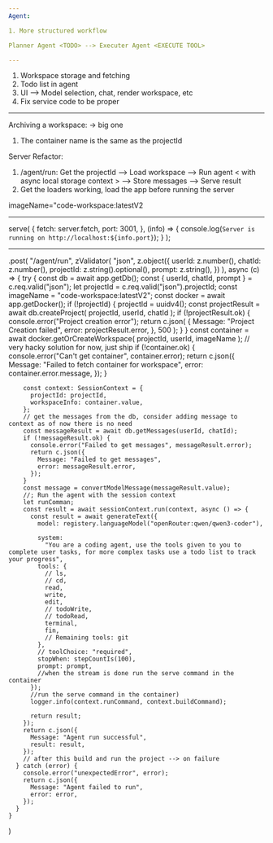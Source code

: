 ```yaml
---
Agent:

1. More structured workflow

Planner Agent <TODO> --> Executer Agent <EXECUTE TOOL>

---
```


1. Workspace storage and fetching
2. Todo list in agent
3. UI --> Model selection, chat, render workspace, etc
4. Fix service code to be proper

---

Archiving a workspace: -> big one

1. The container name is the same as the projectId

Server Refactor:

1. /agent/run: Get the projectId --> Load workspace --> Run agent < with async local storage context > --> Store messages --> Serve result
2. Get the loaders working, load the app before running the server

imageName="code-workspace:latestV2

---

serve(
{
fetch: server.fetch,
port: 3001,
},
(info) => {
console.log(`Server is running on http://localhost:${info.port}`);
}
);

---

.post(
"/agent/run",
zValidator(
"json",
z.object({
userId: z.number(),
chatId: z.number(),
projectId: z.string().optional(),
prompt: z.string(),
})
),
async (c) => {
try {
const db = await app.getDb();
const { userId, chatId, prompt } = c.req.valid("json");
let projectId = c.req.valid("json").projectId;
const imageName = "code-workspace:latestV2";
const docker = await app.getDocker();
if (!projectId) {
projectId = uuidv4();
const projectResult = await db.createProject(
projectId,
userId,
chatId
);
if (!projectResult.ok) {
console.error("Project creation error");
return c.json(
{
Message: "Project Creation failed",
error: projectResult.error,
},
500
);
}
}
const container = await docker.getOrCreateWorkspace(
projectId,
userId,
imageName
); // very hacky solution for now, just ship
if (!container.ok) {
console.error("Can't get container", container.error);
return c.json({
Message: "Failed to fetch container for workspace",
error: container.error.message,
});
}

        const context: SessionContext = {
          projectId: projectId,
          workspaceInfo: container.value,
        };
        // get the messages from the db, consider adding message to context as of now there is no need
        const messageResult = await db.getMessages(userId, chatId);
        if (!messageResult.ok) {
          console.error("Failed to get messages", messageResult.error);
          return c.json({
            Message: "Failed to get messages",
            error: messageResult.error,
          });
        }
        const message = convertModelMessage(messageResult.value);
        //; Run the agent with the session context
        let runComman;
        const result = await sessionContext.run(context, async () => {
          const result = await generateText({
            model: registery.languageModel("openRouter:qwen/qwen3-coder"),

            system:
              "You are a coding agent, use the tools given to you to complete user tasks, for more complex tasks use a todo list to track your progress",
            tools: {
              // ls,
              // cd,
              read,
              write,
              edit,
              // todoWrite,
              // todoRead,
              terminal,
              fin,
              // Remaining tools: git
            },
            // toolChoice: "required",
            stopWhen: stepCountIs(100),
            prompt: prompt,
            //when the stream is done run the serve command in the container
          });
          //run the serve command in the container)
          logger.info(context.runCommand, context.buildCommand);

          return result;
        });
        return c.json({
          Message: "Agent run successful",
          result: result,
        });
        // after this build and run the project --> on failure
      } catch (error) {
        console.error("unexpectedError", error);
        return c.json({
          Message: "Agent failed to run",
          error: error,
        });
      }
    }

)
